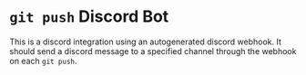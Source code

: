# `git push` Discord Bot

This is a discord integration using an autogenerated discord webhook. It should send a discord message to a specified channel through the webhook on each `git push`.
